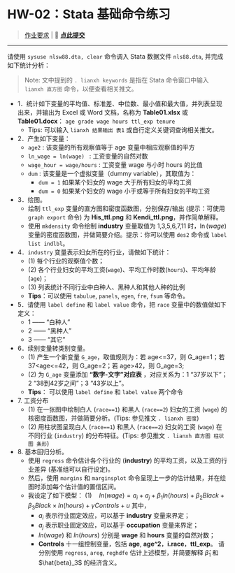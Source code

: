 # HW-02：Stata 基础命令练习

> [作业要求](readme.md) | &#x1F353; [**点此提交**](https://workspace.jianguoyun.com/inbox/collect/8b71e5254a0f4f36ac95b582ffd7f2db/submit)

---

请使用 `sysuse nlsw88.dta, clear` 命令调入 Stata 数据文件 `nls88.dta`, 并完成如下统计分析：

> Note: 文中提到的 `. lianxh keywords` 是指在 Stata 命令窗口中输入 `lianxh 直方图` 命令，以便查看相关推文。

- 1．统计如下变量的平均值、标准差、中位数、最小值和最大值，并列表呈现出来，并输出为 Excel 或 Word 文档，名称为 **Table01.xlsx** 或 **Table01.docx**：
`age grade wage hours ttl_exp tenure` 
  - Tips: 可以输入 `lianxh 结果输出 表1` 或自行定义关键词查询相关推文。
- 2．产生如下变量：
  - `age2` : 该变量的所有观察值等于 age 变量中相应观察值的平方
  - `ln_wage = ln(wage) ` : 工资变量的自然对数
  - `wage_hour = wage/hours` : 工资变量 wage 与小时 hours 的比值
  - `dum` : 该变量是一个虚拟变量（dummy variable），其取值为：
    - `dum = 1`  如果某个妇女的 wage 大于所有妇女的平均工资
    - `dum = 0`  如果某个妇女的 wage 小于或等于所有妇女的平均工资
- 3．绘图。
  - 绘制 `ttl_exp` 变量的直方图和密度函数图，分别保存/输出 (提示：可使用 `graph export` 命令) 为 **His_ttl.png** 和 **Kendi_ttl.png**，并作简单解释。
  - 使用 `mkdensity` 命令绘制 **industry** 变量取值为 1,3,5,6,7,11 时，$\ln(wage)$ 变量的密度函数图，并做简要介绍。提示：你可以使用 `des2` 命令或 `label list indlbl`。
- 4．`industry` 变量表示妇女所在的行业，请做如下统计：
  - (1) 每个行业的观察值个数；
  - (2) 各个行业妇女的平均工资(`wage`)、平均工作时数(`hours`)、平均年龄(`age`)；
  - (3) 列表统计不同行业中白种人、黑种人和其他人种的比例
  - **Tips**：可以使用 `tabulue`, `panels`, `egen`, `fre`, `fsum` 等命令。
- 5．请使用 `label define` 和 `label value` 命令，把 `race` 变量中的数值做如下定义：
  - 1 —— “白种人”     
  - 2 —— “黑种人” 
  - 3 —— “其它”
- 6．续别变量转类别变量。
  - (1) 产生一个新变量 `G_age`，取值规则为：若 age<=37，则 G_age=1；若 37<age<=42，则 G_age=2；若 age>42，则 G_age=3;
  - (2) 为 `G_age` 变量添加 **“数字-文字”对应表** ，对应关系为：1 “37岁以下”；2 “38到42岁之间”；3 “43岁以上”。      
  - **Tips**： 可以使用 `label define` 和 `label value` 两个命令
- 7\. 工资分布
  - (1) 在一张图中绘制白人 (`race==1`) 和黑人 (`race==2`) 妇女的工资 (`wage`) 的核密度函数图，并做简要分析。(Tips: 参见推文 `. lianxh 密度`)
  - (2) 用柱状图呈现白人 (`race==1`) 和黑人 (`race==2`) 妇女的工资 (`wage`) 在不同行业 (`industry`) 的分布特征。(Tips: 参见推文 `. lianxh 直方图 柱状图 条形`)
- 8\. 基本回归分析。
  - 使用 `regress` 命令估计各个行业的 (**industry**) 的平均工资，以及工资的行业差异 (基准组可以自行设定)。
  - 然后，使用 `margins` 和 `marginsplot` 命令呈现上一步的估计结果，并在绘图时添加每个估计值的置信区间。 
  - 我设定了如下模型：
    $(1) \quad ln(wage) = a_i + a_j + \beta_1 ln(hours) + \beta_2 Black + \beta_3 Black \times ln(hours) + \gamma Controls + u$
    其中，
    - $a_i$ 表示行业固定效应，可以基于 **industry** 变量来界定；
    - $a_j$ 表示职业固定效应，可以基于 **occupation** 变量来界定；
    - $ln(wage)$ 和 $ln(hours)$ 分别是 **wage** 和 **hours** 变量的自然对数；
    - **Controls** 十一组控制变量，包括 **age**, **age^2**，**i.race**，**ttl_exp**。
    请分别使用 `regress`, `areg`, `reghdfe` 估计上述模型，并简要解释 $\hat{\beta}_1$ 和 $\hat{beta}_3$ 的经济含义。 



